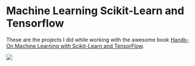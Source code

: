 # Machine Learning Scikit-Learn and Tensorflow   

These are the projects I did while working with the awesome book [Hands-On Machine Learning with Scikit-Learn and TensorFlow](https://www.amazon.com/Hands-Machine-Learning-Scikit-Learn-TensorFlow/dp/1491962291).   

<img src = https://covers.oreillystatic.com/images/0636920052289/lrg.jpg> 
